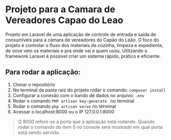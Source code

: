 # Projeto para a Camara de Vereadores Capao do Leao

Projeto em Laravel de uma aplicação de controle de entrada e saída de consumíveis para a câmara de vereadores do Capão do Leão. O foco do projeto é controlar o fluxo dos materiais de cozinha, limpeza e expediente, de onve veio os materiais e pra onde vai e quem usou. Utilizando o framework Laravel é possível criar um sistema rápido, prático e eficiente.

## Para rodar a aplicação:

1. Clonar o repositório
2. No terminal da pasta raiz do projeto rodar o comando: ```composer install```
3. Configurar a conexão com o bando de dados no arquivo: ```.env```
4. Rodar o comando ```PHP artisan key:generate ``` no terminal
5. Rodar o comando ```php artisan serve``` no terminal
6. Acessar o localhost:8000 ou o IP 127.0.0.1:8000 
> O 8000 refere-se a porta que a aplicação está rodando. Quando rodar o comando do item 5 no console será mostrado em qual porta está sendo servido.